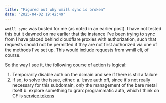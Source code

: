 ```yaml
---
title: "Figured out why wmill sync is broken"
date: "2025-04-02 19:42:49"
---
```


`wmill sync` was busted for me (as noted in an earlier post). I have not tested this but it dawned on me earlier that the instance I've been trying to sync from I have placed behind cloudflare proxies with authorization, such that requests should not be permitted if they are not first authorized via one of the methods I've set up. This would include requests from wmill cli, of course.

So the way I see it, the following course of action is logical:

1. Temporarily disable auth on the domain and see if there is still a failure
2. If so, to solve the issue, either:
   a. leave auth off, since it's not really necessary for this subdomain, only the management of the bare metal itself
   b. explore something to grant programmatic auth, which I think on CF is [service tokens](https://developers.cloudflare.com/cloudflare-one/identity/service-tokens/)
